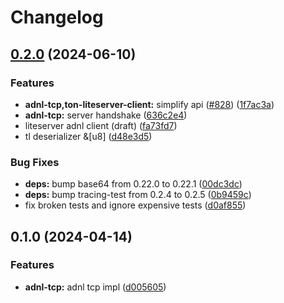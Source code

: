 # Changelog

## [0.2.0](https://github.com/getgems-io/ton-grpc/compare/adnl-tcp-v0.1.0...adnl-tcp-v0.2.0) (2024-06-10)


### Features

* **adnl-tcp,ton-liteserver-client:** simplify api ([#828](https://github.com/getgems-io/ton-grpc/issues/828)) ([1f7ac3a](https://github.com/getgems-io/ton-grpc/commit/1f7ac3a277b7c36d8188b8bb44b439b76cbdfa14))
* **adnl-tcp:** server handshake ([636c2e4](https://github.com/getgems-io/ton-grpc/commit/636c2e49ed8c7a5433588202c4e46e0a0ac36030))
* liteserver adnl client (draft) ([fa73fd7](https://github.com/getgems-io/ton-grpc/commit/fa73fd73076f479520f881c1fe166ffed734cbe6))
* tl deserializer &[u8] ([d48e3d5](https://github.com/getgems-io/ton-grpc/commit/d48e3d567190dd06ef2a47f7e8c8d1d8fa2eda44))


### Bug Fixes

* **deps:** bump base64 from 0.22.0 to 0.22.1 ([00dc3dc](https://github.com/getgems-io/ton-grpc/commit/00dc3dc01099fb34fa52cbf578fb2388fcdd3a21))
* **deps:** bump tracing-test from 0.2.4 to 0.2.5 ([0b9459c](https://github.com/getgems-io/ton-grpc/commit/0b9459cad8e6a3f8228d3ebad25aee66706d209b))
* fix broken tests and ignore expensive tests ([d0af855](https://github.com/getgems-io/ton-grpc/commit/d0af8552336cfbe5b9890ef5c5b2529e9cd1ecc9))

## 0.1.0 (2024-04-14)


### Features

* **adnl-tcp:** adnl tcp impl ([d005605](https://github.com/getgems-io/ton-grpc/commit/d005605d63a0b1a12241a1edce7936d9b34775e3))
